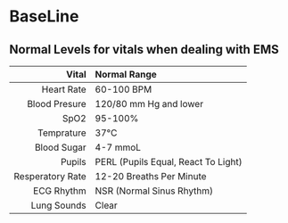 <h1>BaseLine</h1>

<h2>Normal Levels for vitals when dealing with EMS</h2>

Vital           |Normal Range
---:            |:---
Heart Rate      |60-100 BPM
Blood Presure   |120/80 mm Hg and lower
SpO2            |95-100%
Temprature      |37°C
Blood Sugar     |4-7 mmoL
Pupils          |PERL (Pupils Equal, React To Light)
Resperatory Rate|12-20 Breaths Per Minute
ECG Rhythm      |NSR (Normal Sinus Rhythm)
Lung Sounds     |Clear